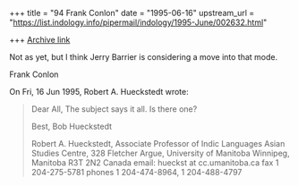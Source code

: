 +++
title = "94 Frank Conlon"
date = "1995-06-16"
upstream_url = "https://list.indology.info/pipermail/indology/1995-June/002632.html"

+++
[Archive link](https://list.indology.info/pipermail/indology/1995-June/002632.html)

Not as yet, but I think Jerry Barrier is considering a move into that mode.

Frank Conlon

On Fri, 16 Jun 1995, Robert A. Hueckstedt wrote:

> Dear All,
> The subject says it all.  Is there one?
> 
> Best,
> Bob Hueckstedt
> 
> Robert A. Hueckstedt, Associate Professor of Indic Languages
> Asian Studies Centre, 328 Fletcher Argue, University of Manitoba
> Winnipeg, Manitoba R3T 2N2 Canada email: hueckst at cc.umanitoba.ca
> fax 1 204-275-5781 phones 1 204-474-8964, 1 204-488-4797
> 
>  
> 





